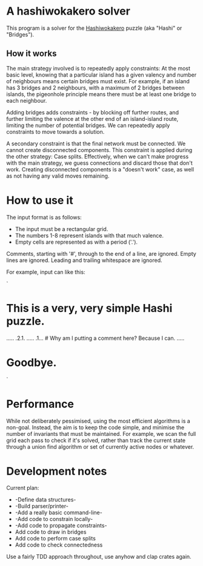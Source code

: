 # A hashiwokakero solver

This program is a solver for the
[Hashiwokakero](https://en.wikipedia.org/wiki/Hashiwokakero) puzzle
(aka "Hashi" or "Bridges").

## How it works

The main strategy involved is to repeatedly apply constraints: At the
most basic level, knowing that a particular island has a given valency
and number of neighbours means certain bridges must exist. For
example, if an island has 3 bridges and 2 neighbours, with a maximum
of 2 bridges between islands, the pigeonhole principle means there
must be at least one bridge to each neighbour.

Adding bridges adds constraints - by blocking off further routes, and
further limiting the valence at the other end of an island-island
route, limiting the number of potential bridges. We can repeatedly
apply constraints to move towards a solution.

A secondary constraint is that the final network must be connected. We
cannot create disconnected components. This constraint is applied
during the other strategy: Case splits. Effectively, when we can't
make progress with the main strategy, we guess connections and discard
those that don't work. Creating disconnected components is a "doesn't
work" case, as well as not having any valid moves remaining.

# How to use it

The input format is as follows:

 * The input must be a rectangular grid.
 * The numbers 1-8 represent islands with that much valence.
 * Empty cells are represented as with a period ('.').

Comments, starting with '#', through to the end of a line, are
ignored. Empty lines are ignored. Leading and trailing whitespace are
ignored.

For example, input can like this:

`
# This is a very, very simple Hashi puzzle.

   .....
   .2.1.
   .....
   .1... # Why am I putting a comment here? Because I can.
   .....

# Goodbye.
`

# Performance

While not deliberately pessimised, using the most efficient algorithms
is a non-goal. Instead, the aim is to keep the code simple, and
minimise the number of invariants that must be maintained. For
example, we scan the full grid each pass to check if it's solved,
rather than track the current state through a union find algorithm or
set of currently active nodes or whatever.

# Development notes

Current plan:

 * -Define data structures-
 * -Build parser/printer-
 * -Add a really basic command-line-
 * -Add code to constrain locally-
 * -Add code to propagate constraints-
 * Add code to draw in bridges
 * Add code to perform case splits
 * Add code to check connectedness

Use a fairly TDD approach throughout, use anyhow and clap crates again.
